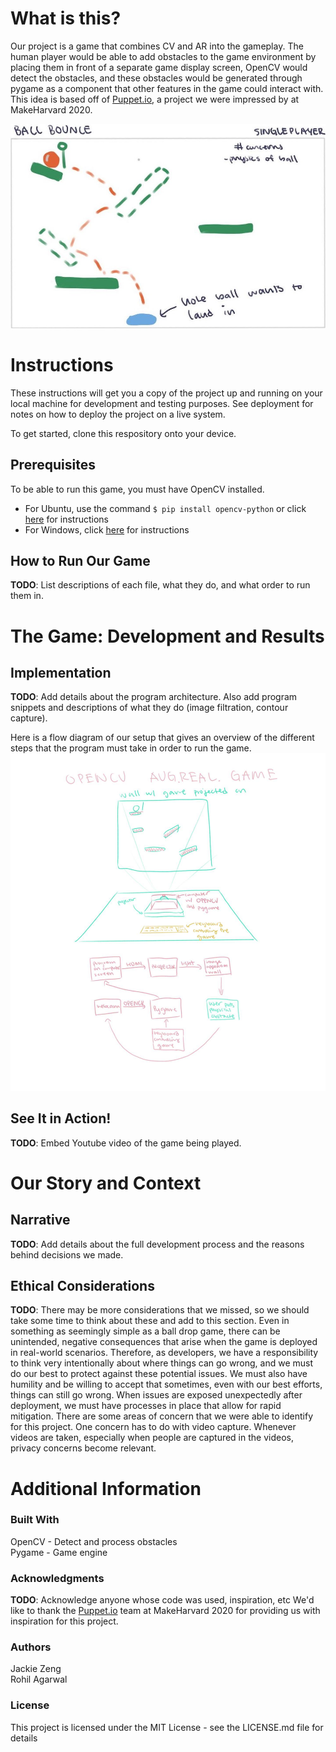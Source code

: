 # What is this?

Our project is a game that combines CV and AR into the gameplay. The human player would be able to add obstacles to the game environment by placing them in front of a separate game display screen, OpenCV would detect the obstacles, and these obstacles would be generated through pygame as a component that other features in the game could interact with. This idea is based off of [Puppet.io](https://devpost.com/software/puppet-io), a project we were impressed by at MakeHarvard 2020.

![Game Diagram](https://github.com/sd2020spring/DepthProject-jackie-rohil/blob/master/SoftDes%20-%20Final%20Project%20Media/GameDiagramReview1.jpg)



# Instructions
These instructions will get you a copy of the project up and running on your local machine for development and testing purposes. See deployment for notes on how to deploy the project on a live system.

To get started, clone this respository onto your device.

## Prerequisites
To be able to run this game, you must have OpenCV installed. 
- For Ubuntu, use the command `$ pip install opencv-python` or click [here](https://docs.opencv.org/3.4/d2/de6/tutorial_py_setup_in_ubuntu.html) for instructions
- For Windows, click [here](https://docs.opencv.org/master/d5/de5/tutorial_py_setup_in_windows.html) for instructions

## How to Run Our Game
**TODO**: List descriptions of each file, what they do, and what order to run them in. 



# The Game: Development and Results

## Implementation
**TODO**: Add details about the program architecture. Also add program snippets and descriptions of what they do (image filtration, contour capture).

Here is a flow diagram of our setup that gives an overview of the different steps that the program must take in order to run the game.
![Flow Diagram](https://github.com/sd2020spring/DepthProject-jackie-rohil/blob/master/System%20Diagram.jpg)

## See It in Action!
**TODO**: Embed Youtube video of the game being played.



# Our Story and Context

## Narrative
**TODO**: Add details about the full development process and the reasons behind decisions we made.

## Ethical Considerations
**TODO**: There may be more considerations that we missed, so we should take some time to think about these and add to this section.
Even in something as seemingly simple as a ball drop game, there can be unintended, negative consequences that arise when the game is deployed in real-world scenarios. Therefore, as developers, we have a responsibility to think very intentionally about where things can go wrong, and we must do our best to protect against these potential issues. We must also have humility and be willing to accept that sometimes, even with our best efforts, things can still go wrong. When issues are exposed unexpectedly after deployment, we must have processes in place that allow for rapid mitigation.
There are some areas of concern that we were able to identify for this project. One concern has to do with video capture. Whenever videos are taken, especially when people are captured in the videos, privacy concerns become relevant. 



# Additional Information

### Built With
OpenCV - Detect and process obstacles  
Pygame - Game engine

### Acknowledgments
**TODO**: Acknowledge anyone whose code was used, inspiration, etc
We'd like to thank the [Puppet.io](https://devpost.com/software/puppet-io) team at MakeHarvard 2020 for providing us with inspiration for this project.

### Authors
Jackie Zeng  
Rohil Agarwal

### License
This project is licensed under the MIT License - see the LICENSE.md file for details

